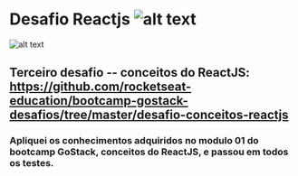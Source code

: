 # Desafio Reactjs ![alt text](https://github.githubassets.com/images/icons/emoji/unicode/1f680.png)
 
![alt text](https://camo.githubusercontent.com/a869a2aaab296ef925343d7e76518cd213eb0a30/68747470733a2f2f73746f726167652e676f6f676c65617069732e636f6d2f676f6c64656e2d77696e642f626f6f7463616d702d676f737461636b2f6865616465722d6465736166696f732d6e65772e706e67)

## Terceiro desafio -- conceitos do ReactJS: https://github.com/rocketseat-education/bootcamp-gostack-desafios/tree/master/desafio-conceitos-reactjs

### Apliquei os conhecimentos adquiridos no modulo 01 do bootcamp GoStack, conceitos do ReactJS, e passou em todos os testes.

